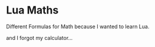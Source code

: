 # Lua Maths
Different Formulas for Math because I wanted to learn Lua.

and I forgot my calculator...
